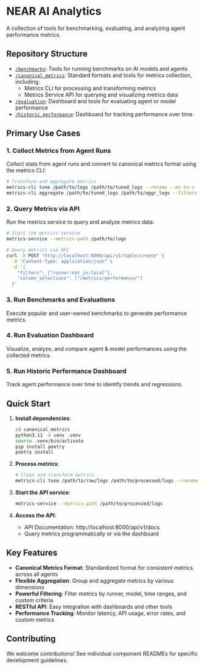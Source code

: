 # NEAR AI Analytics

A collection of tools for benchmarking, evaluating, and analyzing agent performance metrics.

## Repository Structure

- [`/benchmarks`](./benchmarks/): Tools for running benchmarks on AI models and agents
- [`/canonical_metrics`](./canonical_metrics/): Standard formats and tools for metrics collection, including:
  - Metrics CLI for processing and transforming metrics
  - Metrics Service API for querying and visualizing metrics data
- [`/evaluation`](./evaluation/): Dashboard and tools for evaluating agent or model performance
- [`/historic_performance`](./historic_performance/): Dashboard for tracking performance over time

## Primary Use Cases

### 1. Collect Metrics from Agent Runs

Collect stats from agent runs and convert to canonical metrics format using the metrics CLI:

```bash
# Transform and aggregate metrics
metrics-cli tune /path/to/logs /path/to/tuned_logs --rename --ms-to-s
metrics-cli aggregate /path/to/tuned_logs /path/to/aggr_logs --filters "runner:not_in:local" --slices "agent_name"
```

### 2. Query Metrics via API

Run the metrics service to query and analyze metrics data:

```bash
# Start the metrics service
metrics-service --metrics-path /path/to/logs

# Query metrics via API
curl -X POST "http://localhost:8000/api/v1/table/create" \
  -H "Content-Type: application/json" \
  -d '{
    "filters": ["runner:not_in:local"],
    "column_selections": ["/metrics/performance/"]
  }'
```

### 3. Run Benchmarks and Evaluations

Execute popular and user-owned benchmarks to generate performance metrics.

### 4. Run Evaluation Dashboard

Visualize, analyze, and compare agent & model performances using the collected metrics.

### 5. Run Historic Performance Dashboard

Track agent performance over time to identify trends and regressions.

## Quick Start

1. **Install dependencies**:
   ```bash
   cd canonical_metrics
   python3.11 -m venv .venv
   source .venv/bin/activate
   pip install poetry
   poetry install
   ```

2. **Process metrics**:
   ```bash
   # Clean and transform metrics
   metrics-cli tune /path/to/raw/logs /path/to/processed/logs --rename --ms-to-s
   ```

3. **Start the API service**:
   ```bash
   metrics-service --metrics-path /path/to/processed/logs
   ```

4. **Access the API**:
   - API Documentation: http://localhost:8000/api/v1/docs
   - Query metrics programmatically or via the dashboard

## Key Features

- **Canonical Metrics Format**: Standardized format for consistent metrics across all agents
- **Flexible Aggregation**: Group and aggregate metrics by various dimensions
- **Powerful Filtering**: Filter metrics by runner, model, time ranges, and custom criteria
- **RESTful API**: Easy integration with dashboards and other tools
- **Performance Tracking**: Monitor latency, API usage, error rates, and custom metrics

## Contributing

We welcome contributions! See individual component READMEs for specific development guidelines.
